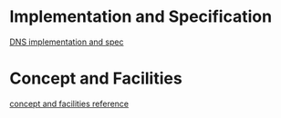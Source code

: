 # Implementation and Specification
[DNS implementation and spec](https://www.ietf.org/rfc/rfc1035.txt)

# Concept and Facilities
[concept and facilities reference](https://www.ietf.org/rfc/rfc1034.txt)